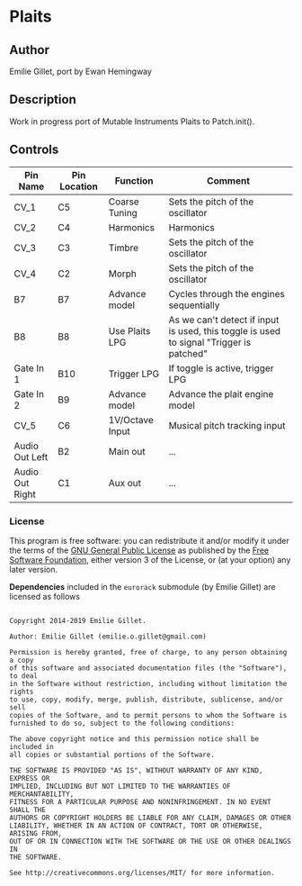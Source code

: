 # Plaits

## Author

Emilie Gillet, port by Ewan Hemingway

## Description

Work in progress port of Mutable Instruments Plaits to Patch.init(). 

## Controls

| Pin Name | Pin Location | Function | Comment |
| --- | --- | --- | --- |
| CV_1 | C5 | Coarse Tuning | Sets the pitch of the oscillator |
| CV_2 | C4 | Harmonics | Harmonics |
| CV_3 | C3 | Timbre | Sets the pitch of the oscillator |
| CV_4 | C2 | Morph | Sets the pitch of the oscillator |
| B7 | B7 | Advance model | Cycles through the engines sequentially |
| B8 | B8 | Use Plaits LPG | As we can't detect if input is used, this toggle is used to signal "Trigger is patched" |
| Gate In 1 | B10 | Trigger LPG  | If toggle is active, trigger LPG |
| Gate In 2 | B9 | Advance model  | Advance the plait engine model |
| CV_5 | C6 | 1V/Octave Input | Musical pitch tracking input |
| Audio Out Left | B2 | Main out | ... |
| Audio Out Right | C1 | Aux out | ... |

### License

This program is free software: you can redistribute it and/or modify it under the terms of the [GNU General Public License](https://www.gnu.org/licenses/gpl-3.0.en.html) as published by the [Free Software Foundation](https://www.fsf.org/), either version 3 of the License, or (at your option) any later version.

**Dependencies** included in the `eurorack` submodule (by Emilie Gillet) are licensed as follows

```

Copyright 2014-2019 Emilie Gillet.

Author: Emilie Gillet (emilie.o.gillet@gmail.com)

Permission is hereby granted, free of charge, to any person obtaining a copy
of this software and associated documentation files (the "Software"), to deal
in the Software without restriction, including without limitation the rights
to use, copy, modify, merge, publish, distribute, sublicense, and/or sell
copies of the Software, and to permit persons to whom the Software is
furnished to do so, subject to the following conditions:

The above copyright notice and this permission notice shall be included in
all copies or substantial portions of the Software.

THE SOFTWARE IS PROVIDED "AS IS", WITHOUT WARRANTY OF ANY KIND, EXPRESS OR
IMPLIED, INCLUDING BUT NOT LIMITED TO THE WARRANTIES OF MERCHANTABILITY,
FITNESS FOR A PARTICULAR PURPOSE AND NONINFRINGEMENT. IN NO EVENT SHALL THE
AUTHORS OR COPYRIGHT HOLDERS BE LIABLE FOR ANY CLAIM, DAMAGES OR OTHER
LIABILITY, WHETHER IN AN ACTION OF CONTRACT, TORT OR OTHERWISE, ARISING FROM,
OUT OF OR IN CONNECTION WITH THE SOFTWARE OR THE USE OR OTHER DEALINGS IN
THE SOFTWARE.

See http://creativecommons.org/licenses/MIT/ for more information.


```